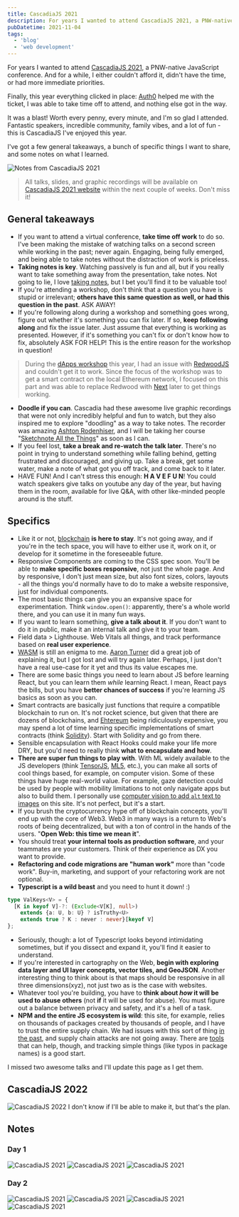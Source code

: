 ```yaml
---
title: CascadiaJS 2021
description: For years I wanted to attend CascadiaJS 2021, a PNW-native JavaScript conference. And for a while, I either couldn’t afford it, didn’t have the time, or had more immediate priorities.
pubDatetime: 2021-11-04
tags:
  - 'blog'
  - 'web development'
---
```


For years I wanted to attend [CascadiaJS 2021](https://cascadiajs.com), a PNW-native JavaScript conference. And for a while, I either couldn't afford it, didn't have the time, or had more immediate priorities.

Finally, this year everything clicked in place: [Auth0](https://auth0.com/) helped me with the ticket, I was able to take time off to attend, and nothing else got in the way.

It was a blast! Worth every penny, every minute, and I'm so glad I attended. Fantastic speakers, incredible community, family vibes, and a lot of fun - this is CascadiaJS I've enjoyed this year.

I've got a few general takeaways, a bunch of specific things I want to share, and some notes on what I learned.

<img
  src="/blog/posts/cascadiajs-2021/08b8509e78d22e88095a33dac1f3229dc36494ac-1086x724.avif"
  alt="Notes from CascadiaJS 2021"
  placeholder="blurred"
/>

> All talks, slides, and graphic recordings will be available on [CascadiaJS 2021 website](https://2021.cascadiajs.com/) within the next couple of weeks. Don't miss it!

## General takeaways

- If you want to attend a virtual conference, **take time off work** to do so. I've been making the mistake of watching talks on a second screen while working in the past; never again. Engaging, being fully emerged, and being able to take notes without the distraction of work is priceless.
- **Taking notes is key**. Watching passively is fun and all, but if you really want to take something away from the presentation, take notes. Not going to lie, I love [taking notes](/blog/2021/10/14/journaling), but I bet you'll find it to be valuable too!
- If you're attending a workshop, don't think that a question you have is stupid or irrelevant; **others have this same question as well, or had this question in the past**. ASK AWAY!
- If you're following along during a workshop and something goes wrong, figure out whether it's something you can fix later. If so, **keep following along** and fix the issue later. Just assume that everything is working as presented. However, if it's something you can't fix or don't know how to fix, absolutely ASK FOR HELP! This is the entire reason for the workshop in question!

> During the [dApps workshop](https://2021.cascadiajs.com/workshops/dapps) this year, I had an issue with [RedwoodJS](https://redwoodjs.com/) and couldn't get it to work. Since the focus of the workshop was to get a smart contract on the local Ethereum network, I focused on this part and was able to replace Redwood with [Next](https://nextjs.org/) later to get things working.

- **Doodle if you can**. Cascadia had these awesome live graphic recordings that were not only incredibly helpful and fun to watch, but they also inspired me to explore "doodling" as a way to take notes. The recorder was amazing [Ashton Rodenhiser](https://twitter.com/mindseyeccf), and I will be taking her course "[Sketchnote All the Things](https://store.mindseyecreative.ca/sketchnote)" as soon as I can.
- If you feel lost, **take a break and re-watch the talk later**. There's no point in trying to understand something while falling behind, getting frustrated and discouraged, and giving up. Take a break, get some water, make a note of what got you off track, and come back to it later.
- HAVE FUN! And I can't stress this enough: **H A V E F U N**! You could watch speakers give talks on youtube any day of the year, but having them in the room, available for live Q&A, with other like-minded people around is the stuff.

## Specifics

- Like it or not, [blockchain](https://www.theverge.com/22654785/blockchain-explained-cryptocurrency-what-is-stake-nft) **is here to stay**. It's not going away, and if you're in the tech space, you will have to either use it, work on it, or develop for it sometime in the foreseeable future.
- Responsive Components are coming to the CSS spec soon. You'll be able to **make specific boxes responsive**, not just the whole page. And by responsive, I don't just mean size, but also font sizes, colors, layouts - all the things you'd normally have to do to make a website responsive, just for individual components.
- The most basic things can give you an expansive space for experimentation. Think `window.open()`: apparently, there's a whole world there, and you can use it in many fun ways.
- If you want to learn something, **give a talk about it**. If you don't want to do it in public, make it an internal talk and give it to your team.
- Field data > Lighthouse. Web Vitals all things, and track performance based on **real user experience**.
- [WASM](https://webassembly.org/) is still an enigma to me. [Aaron Turner](https://github.com/torch2424) did a great job of explaining it, but I got lost and will try again later. Perhaps, I just don't have a real use-case for it yet and thus its value escapes me.
- There are some basic things you need to learn about JS before learning React, but you can learn them _while_ learning React. I mean, React pays the bills, but you have **better chances of success** if you're learning JS basics as soon as you can.
- Smart contracts are basically just functions that require a compatible blockchain to run on. It's not rocket science, but given that there are dozens of blockchains, and [Ehtereum](https://ethereum.org/) being ridiculously expensive, you may spend a lot of time learning specific implementations of smart contracts (think [Solidity](https://soliditylang.org/)). Start with Solidity and go from there.
- Sensible encapsulation with React Hooks could make your life more DRY, but you'd need to really think **what to encapsulate and how**.
- **There are super fun things to play with**. With ML widely available to the JS developers (think [TensorJS](https://www.tensorflow.org/js), [ML5](https://ml5js.org/), etc.), you can make all sorts of cool things based, for example, on computer vision. Some of these things have huge real-world value. For example, gaze detection could be used by people with mobility limitations to not only navigate apps but also to build them. I personally use [computer vision to add `alt` text to images](/blog/2021/07/07/alt-text) on this site. It's not perfect, but it's a start.
- If you brush the cryptocurrency hype off of blockchain concepts, you'll end up with the core of Web3. Web3 in many ways is a return to Web's roots of being decentralized, but with a ton of control in the hands of the users. "**Open Web: this time we mean it**".
- You should treat **your internal tools as production software**, and your teammates are your customers. Think of their experience as DX you want to provide.
- **Refactoring and code migrations are "human work"** more than "code work". Buy-in, marketing, and support of your refactoring work are not optional.
- **Typescript is a wild beast** and you need to hunt it down! :)

```typescript
type ValKeys<V> = {
  [K in keyof V]-?: (Exclude<V[K], null>)
    extends {a: U, b: U} ? isTruthy<U>
    extends true ? K : never : never}[keyof V]
};
```

- Seriously, though: a lot of Typescript looks beyond intimidating sometimes, but if you dissect and expand it, you'll find it easier to understand.
- If you're interested in cartography on the Web, **begin with exploring data layer and UI layer concepts, vector tiles, and GeoJSON**. Another interesting thing to think about is that maps should be responsive in all three dimensions(xyz), not just two as is the case with websites.
- Whatever tool you're building, you have to **think about _how_ it will be used to abuse others** (not **if** it will be used for abuse). You must figure out a balance between privacy and safety, and it's a hell of a task.
- **NPM and the entire JS ecosystem is wild**: this site, for example, relies on thousands of packages created by thousands of people, and I have to trust the entire supply chain. We had issues with this sort of thing [in the past](https://thehackernews.com/2021/10/malicious-npm-libraries-caught.html), and supply chain attacks are not going away. There are [tools](https://socket.security/) that can help, though, and tracking simple things (like typos in package names) is a good start.

I missed two awesome talks and I'll update this page as I get them.

## CascadiaJS 2022

<img
  src="/blog/posts/cascadiajs-2021/4db36590c9ab23332ebe1b4e4c6b87da94b534e5-3500x1882.avif"
  alt="CascadiaJS 2022"
  placeholder="blurred"
/>
I don't know if I'll be able to make it, but that's the plan.

## Notes

### Day 1

<img
  src="/blog/posts/cascadiajs-2021/ef2922758eb0777d1b6e8a3cd37b4964fd766929-1000x1468.avif"
  alt="CascadiaJS 2021"
  placeholder="blurred"
/>
<img
  src="/blog/posts/cascadiajs-2021/7e9458bf0ebd514e89197c5f7756fa94e3f9f67d-1000x1426.avif"
  alt="CascadiaJS 2021"
  placeholder="blurred"
/>
<img
  src="/blog/posts/cascadiajs-2021/a62f12d0febaa0920f6f8ce2959e49a563ebae8c-1000x1473.avif"
  alt="CascadiaJS 2021"
  placeholder="blurred"
/>

### Day 2

<img
  src="/blog/posts/cascadiajs-2021/043d93499e585ef79237cdd82b4636d209b0a9be-1000x1442.avif"
  alt="CascadiaJS 2021"
  placeholder="blurred"
/>
<img
  src="/blog/posts/cascadiajs-2021/2184f74e42bc7fde1804f637bd1ba4904b004d19-1000x1419.avif"
  alt="CascadiaJS 2021"
  placeholder="blurred"
/>
<img
  src="/blog/posts/cascadiajs-2021/f32a113652ad3d13190749e4f548ef3b44eafc2b-1000x1451.avif"
  alt="CascadiaJS 2021"
  placeholder="blurred"
/>
<img
  src="/blog/posts/cascadiajs-2021/8cc1dc33c41ac5643aea8ea916a4f6f408a89d72-1000x1559.avif"
  alt="CascadiaJS 2021"
  placeholder="blurred"
/>
